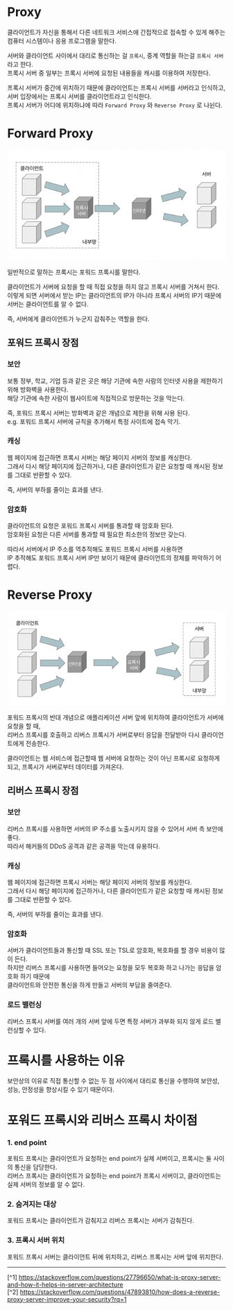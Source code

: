 # Proxy
클라이언트가 자신을 통해서 다른 네트워크 서비스에 간접적으로 접속할 수 있게 해주는 컴퓨터 시스템이나 응용 프로그램을 말한다.

서버와 클라이언트 사이에서 대리로 통신하는 걸 `프록시`, 중계 역할을 하는걸 `프록시 서버` 라고 한다.<br>
프록시 서버 중 일부는 프록시 서버에 요청된 내용들을 캐시를 이용하여 저장한다.

프록시 서버가 중간에 위치하기 때문에 클라이언트는 프록시 서버를 서버라고 인식하고, 서버 입장에서는 프록시 서버를 클라이언트라고 인식한다.<br>
프록시 서버가 어디에 위치하냐에 따라 `Forward Proxy` 와 `Reverse Proxy` 로 나뉜다.

# Forward Proxy
![](./Image/forward_proxy.png)

일반적으로 말하는 프록시는 포워드 프록시를 말한다.

클라이언트가 서버에 요청을 할 때 직접 요청을 하지 않고 프록시 서버를 거쳐서 한다.<br>
이렇게 되면 서버에서 받는 IP는 클라이언트의 IP가 아니라 프록시 서버의 IP기 때문에 서버는 클라이언트를 알 수 없다.

즉, 서버에게 클라이언트가 누군지 감춰주는 역할을 한다.

## 포워드 프록시 장점
### 보안
보통 정부, 학교, 기업 등과 같은 곳은 해당 기관에 속한 사람의 인터넷 사용을 제한하기 위해 방화벽을 사용한다.<br>
해당 기관에 속한 사람이 웹사이트에 직접적으로 방문하는 것을 막는다.

즉, 포워드 프록시 서버는 방화벽과 같은 개념으로 제한을 위해 사용 된다.<br>
e.g. 포워드 프록시 서버에 규칙을 추가해서 특정 사이트에 접속 막기.

### 캐싱
웹 페이지에 접근하면 프록시 서버는 해당 페이지 서버의 정보를 캐싱한다.<br>
그래서 다시 해당 페이지에 접근하거나, 다른 클라이언트가 같은 요청할 때 캐시된 정보를 그대로 반환할 수 있다.

즉, 서버의 부하를 줄이는 효과를 낸다.

### 암호화
클라이언트의 요청은 포워드 프록시 서버를 통과할 때 암호화 된다.<br>
암호화된 요청은 다른 서버를 통과할 때 필요한 최소한의 정보만 갖는다.

따라서 서버에서 IP 주소를 역추적해도 포워드 프록시 서버를 사용하면<br>
IP 추적해도 포워드 프록시 서버 IP만 보이기 때문에 클라이언트의 정체를 파악하기 어렵다.

# Reverse Proxy
![](./Image/reverse_proxy.png)

포워드 프록시의 반대 개념으로 애플리케이션 서버 앞에 위치하여 클라이언트가 서버에 요청을 할 때,<br>
리버스 프록시를 호출하고 리버스 프록시가 서버로부터 응답을 전달받아 다시 클라이언트에게 전송한다.

클라이언트는 웹 서비스에 접근할때 웹 서버에 요청하는 것이 아닌 프록시로 요청하게 되고, 프록시가 서버로부터 데이터를 가져온다.

## 리버스 프록시 장점
### 보안
리버스 프록시를 사용하면 서버의 IP 주소를 노출시키지 않을 수 있어서 서버 측 보안에 좋다.<br>
따라서 해커들의 DDoS 공격과 같은 공격을 막는데 유용하다.

### 캐싱
웹 페이지에 접근하면 프록시 서버는 해당 페이지 서버의 정보를 캐싱한다.<br>
그래서 다시 해당 페이지에 접근하거나, 다른 클라이언트가 같은 요청할 때 캐시된 정보를 그대로 반환할 수 있다.

즉, 서버의 부하를 줄이는 효과를 낸다.

### 암호화
서버가 클라이언트들과 통신할 때 SSL 또는 TSL로 암호화, 복호화를 할 경우 비용이 많이 든다.<br>
하지만 리버스 프록시를 사용하면 들어오는 요청을 모두 복호화 하고 나가는 응답을 암호화 하기 때문에<br>
클라이언트와 안전한 통신을 하게 만들고 서버의 부담을 줄여준다.

### 로드 밸런싱
리버스 프록시 서버를 여러 개의 서버 앞에 두면 특정 서버가 과부화 되지 않게 로드 밸런싱할 수 있다.

# 프록시를 사용하는 이유
보안상의 이유로 직접 통신할 수 없는 두 점 사이에서 대리로 통신을 수행하여 보안성, 성능, 안정성을 향상시킬 수 있기 때문이다.

# 포워드 프록시와 리버스 프록시 차이점
### 1. end point
포워드 프록시는 클라이언트가 요청하는 end point가 실제 서버이고, 프록시는 둘 사이의 통신을 담당한다.<br>
리버스 프록시는 클라이언트가 요청하는 end point가 프록시 서버이고, 클라이언트는 실제 서버의 정보를 알 수 없다.

### 2. 숨겨지는 대상
포워드 프록시는 클라이언트가 감춰지고 리버스 프록시는 서버가 감춰진다.

### 3. 프록시 서버 위치
포워드 프록시 서버는 클라이언트 뒤에 위치하고, 리버스 프록시는 서버 앞에 위치한다.

---

[^1] https://stackoverflow.com/questions/27796650/what-is-proxy-server-and-how-it-helps-in-server-architecture<br>
[^2] https://stackoverflow.com/questions/47893810/how-does-a-reverse-proxy-server-improve-your-security?rq=1
